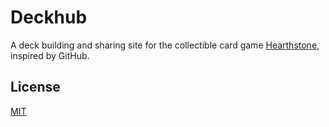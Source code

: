 # Deckhub

A deck building and sharing site for the collectible card game [Hearthstone][hearthstone], inspired by GitHub.

[hearthstone]: https://playhearthstone.com/

## License

[MIT](LICENSE.md)
